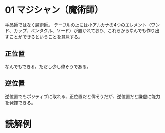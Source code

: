 # 01 マジシャン（魔術師）

手品師ではなく魔術師。
テーブルの上には小アルカナの4つのエレメント（ワンド、カップ、ペンタクル、ソード）が置かれており、これらからなんでも作り出すことができるということを意味する。

## 正位置
なんでもできる。ただし少し偉そうである。

## 逆位置
逆位置でもポジティブに取れる。正位置だと偉そうだが、逆位置だと謙虚に能力を発揮できる。

# 読解例

